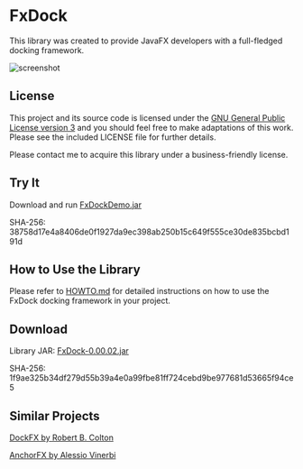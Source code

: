 # FxDock

This library was created to provide JavaFX developers with a full-fledged docking framework.

![screenshot](https://github.com/andy-goryachev/FxDock/blob/master/screenshots/2016-0521-125006-709.png)

## License

This project and its source code is licensed under the [GNU General Public License version 3](https://www.gnu.org/licenses/gpl-3.0.en.html) and you should feel free to make adaptations of this work. Please see the included LICENSE file for further details.

Please contact me to acquire this library under a business-friendly license.

## Try It

Download and run [FxDockDemo.jar](https://github.com/andy-goryachev/FxDock/blob/master/lib/FxDock/FxDockDemo.jar)

SHA-256: 38758d17e4a8406de0f1927da9ec398ab250b15c649f555ce30de835bcbd191d

## How to Use the Library

Please refer to [HOWTO.md](HOWTO.md) for detailed instructions on how to use the FxDock docking framework in your project. 

## Download

Library JAR: [FxDock-0.00.02.jar](https://github.com/andy-goryachev/FxDock/raw/master/lib/FxDock/FxDock-0.00.02.jar)

SHA-256: 1f9ae325b34df279d55b39a4e0a99fbe81ff724cebd9be977681d53665f94ce5

## Similar Projects

[DockFX by Robert B. Colton](https://github.com/RobertBColton/DockFX)

[AnchorFX by Alessio Vinerbi](https://github.com/alexbodogit/AnchorFX)


